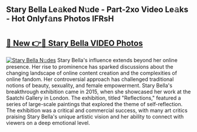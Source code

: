 ## Stary Bella Le𝚊ked N𝚞de - Part-2xo Video Le𝚊ks - Hot Onlyf𝚊ns Photos lFRsH

# <h2><a href="http://ab78845.deff.icu/?id=Stary+Bella">🔗 New 👉🔴 Stary Bella VIDEO Photos</a></h2>

[![Stary Bella N𝚞des](https://i.imgur.com/rIISA9y.gif)](http://ab78845.deff.icu/?id=Stary+Bella)
Stary Bella's influence extends beyond her online presence. Her rise to prominence has sparked discussions about the changing landscape of online content creation and the complexities of online fandom. Her controversial approach has challenged traditional notions of beauty, sexuality, and female empowerment. Stary Bella's breakthrough exhibition came in 2015, when she showcased her work at the Saatchi Gallery in London. The exhibition, titled "Reflections," featured a series of large-scale paintings that explored the theme of self-reflection. The exhibition was a critical and commercial success, with many art critics praising Stary Bella's unique artistic vision and her ability to connect with viewers on a deep emotional level.
